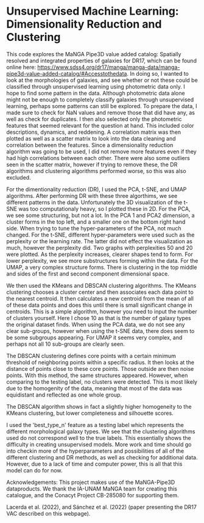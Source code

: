 # Unsupervised Machine Learning: Dimensionality Reduction and Clustering
This code explores the MaNGA Pipe3D value added catalog: Spatially resolved and integrated properties of galaxies for DR17, which can be found online here: https://www.sdss4.org/dr17/manga/manga-data/manga-pipe3d-value-added-catalog/#Accesstothedata. In doing so, I wanted to look at the morphologies of galaxies, and see whether or not these could be classified through unsupervised learning using photometric data only. I hope to find some pattern in the data. Although photometric data alone might not be enough to completely classify galaxies through unsupervised learning, perhaps some patterns can still be explored. To prepare the data, I made sure to check for NaN values and remove those that did have any, as well as check for duplicates. I then also selected only the photometric features that seemed relevant for the question at hand. This included color descriptions, dynamics, and reddening. A correlation matrix was then plotted as well as a scatter matrix to look into the data cleaning and correlation between the features. Since a dimensionality reduction algorithm was going to be used, I did not remove more features even if they had high correlations between each other. There were also some outliers seen in the scatter matrix, however if trying to remove these, the DR algorithms and clustering algorithms performed worse, so this was also excluded. 

For the dimentionality reduction (DR), I used the PCA, t-SNE, and UMAP algorithms. After performing DR with these three algorthims, we see different patterns in the data. Unfortunately the 3D visualization of the t-SNE was too computationaly heavy, so I plotted these in 2D. For the PCA, we see some structuring, but not a lot. In the PCA 1 and PCA2 dimension, a cluster forms in the top left, and a smaller one on the bottom right hand side. When trying to tune the hyper-parameters of the PCA, not much changed. For the t-SNE, different hyper-parameters were used such as the perplexity or the learning rate. The latter did not effect the visualization as much, however the perplexity did. Two graphs with perplexities 50 and 20 were plotted. As the perplexity increases, clearer shapes tend to form. For lower perplexity, we see more substructures forming within the data. For the UMAP, a very complex structure forms. There is clustering in the top middle and sides of the first and second component dimensional space. 

We then used the KMeans and DBSCAN clustering algorithms. The KMeans clustering chooses a cluster center and then associates each data point to the nearest centroid. It then calculates a new centroid from the mean of all of these data points and does this until there is small significant change in centroids. This is a simple algorithm, however you need to input the number of clusters yourself. Here I chose 10 as that is the number of galaxy types the original dataset finds. When using the PCA data, we do not see any clear sub-groups, however when using the t-SNE data, there does seem to be some subgroups appearing. For UMAP it seems very complex, and perhaps not all 10 sub-groups are clearly seen. 

The DBSCAN clustering defines core points with a certain minimum threshold of neighboring points within a specific radius. It then looks at the distance of points close to these core points. Those outside are then noise points. With this method, the same structures appeared. However, when comparing to the testing label, no clusters were detected. This is most likely due to the homogenity of the data, meaning that most of the data was equidistant and reflected as one whole group. 

The DBSCAN algorithm shows in fact a slightly higher homogeneity to the KMeans clustering, but lower completeness and silhouette scores. 

I used the 'best_type_n' feature as a testing label which represents the different morphological galaxy types. We see that the clustering algorithms used do not correspond well to the true labels. This essentially shows the difficulty in creating unsupervised models. More work and time should go into checkin more of the hyperparameters and possibilities of all of the different clustering and DR methods, as well as checking for additional data. However, due to a lack of time and computer power, this is all that this model can do for now.  

Acknowledgements: This project makes use of the MaNGA-Pipe3D dataproducts. We thank the IA-UNAM MaNGA team for creating this catalogue, and the Conacyt Project CB-285080 for supporting them.

Lacerda et al. (2022), and Sánchez et al. (2022) (paper presenting the DR17 VAC described on this webpage).